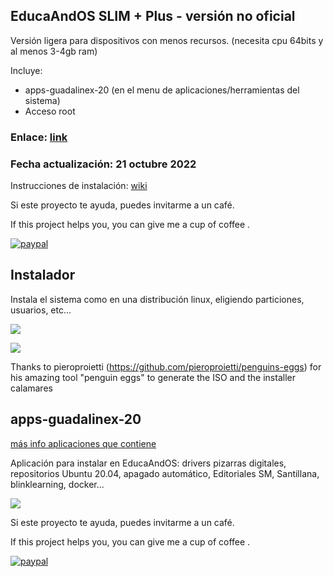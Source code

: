 ## EducaAndOS SLIM + Plus - versión no oficial

Versión ligera para dispositivos con menos recursos.
(necesita cpu 64bits y al menos 3-4gb ram)

Incluye:

+ apps-guadalinex-20 (en el menu de aplicaciones/herramientas del sistema)
+ Acceso root

### Enlace:  [link](https://www.madrid.es/UnidadesDescentralizadas/UrbanismoyVivienda/Urbanismo/Destacamos/ficheros/Cartelobras.jpg)
### Fecha actualización: 21 octubre 2022

Instrucciones de instalación: [wiki](https://github.com/aosucas499/guadalinex/wiki/Instalación)

Si este proyecto te ayuda, puedes invitarme a un café.


If this project helps you,  you can give me a cup of coffee .


[![paypal](https://www.paypalobjects.com/en_US/i/btn/btn_donateCC_LG.gif)](https://www.paypal.com/donate?business=FUMT27MVTRTHJ&no_recurring=0&item_name=Proyectos+TIC+Andaluc%C3%ADa&currency_code=EUR)

## Instalador
Instala el sistema como en una distribución linux, eligiendo particiones, usuarios, etc...

![](https://github.com/aosucas499/guadalinex/blob/slim/im%C3%A1genes/educaandos_install.png)

![](https://github.com/aosucas499/guadalinex/blob/slim/im%C3%A1genes/educaandos_partition.png)

Thanks to pieroproietti (https://github.com/pieroproietti/penguins-eggs) for his amazing tool "penguin eggs" to generate the ISO and the installer calamares



## apps-guadalinex-20
[más info aplicaciones que contiene](https://github.com/aosucas499/guadalinex/wiki/Apps-guadalinex20)

Aplicación para instalar en EducaAndOS: drivers pizarras digitales, repositorios Ubuntu 20.04, apagado automático, Editoriales SM, Santillana, blinklearning, docker...

![](https://github.com/aosucas499/guadalinex/blob/slim/im%C3%A1genes/VirtualBox_guadalinex%2020.png)


Si este proyecto te ayuda, puedes invitarme a un café.


If this project helps you,  you can give me a cup of coffee .


[![paypal](https://www.paypalobjects.com/en_US/i/btn/btn_donateCC_LG.gif)](https://www.paypal.com/donate?business=FUMT27MVTRTHJ&no_recurring=0&item_name=Proyectos+TIC+Andaluc%C3%ADa&currency_code=EUR)

